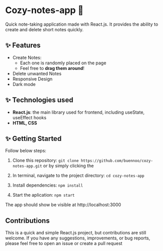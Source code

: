 # Cozy-notes-app 📝
Quick note-taking application made with React.js. It provides the ability to create and delete short notes quickly.

## ✨ Features
* Create Notes:
    - Each one is randomly placed on the page
    - Feel free to **drag them around**!
* Delete unwanted Notes
* Responsive Design
* Dark mode

## ✨ Technologies used
* **React.js**: the main library used for frontend, including useState, useEffect hooks
* **HTML, CSS**

## ✨ Getting Started
Follow below steps:
1. Clone this repository:
`git clone https://github.com/buennoo/cozy-notes-app.git`
or by simply clicking the 

2. In terminal, navigate to the project directory:
`cd cozy-notes-app`

3. Install dependencies:
`npm install`

4. Start the aplication:
`npm start`

The app should show be visible at http://localhost:3000

## Contributions
This is a quick and simple React.js project, but contributions are still welcome. If you have any suggestions, improvements, or bug reports, please feel free to open an issue or create a pull request

